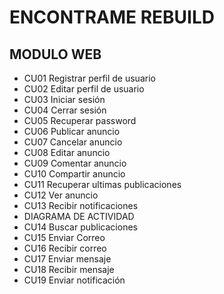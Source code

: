 # ENCONTRAME REBUILD


## MODULO WEB

* CU01 Registrar perfil de usuario
* CU02 Editar perfil de usuario
* CU03 Iniciar sesión
* CU04 Cerrar sesión
* CU05 Recuperar password
* CU06 Publicar anuncio
* CU07 Cancelar anuncio
* CU08 Editar anuncio
* CU09 Comentar anuncio
* CU10 Compartir anuncio
* CU11 Recuperar ultimas publicaciones
* CU12 Ver anuncio
* CU13 Recibir notificaciones
* DIAGRAMA DE ACTIVIDAD
* CU14 Buscar publicaciones
* CU15 Enviar Correo
* CU16 Recibir correo
* CU17 Enviar mensaje
* CU18 Recibir mensaje
* CU19 Enviar notificación